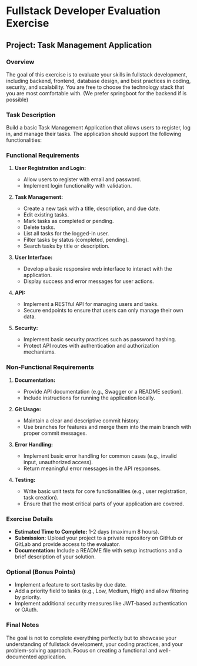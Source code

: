 # Fullstack Developer Evaluation Exercise

## Project: Task Management Application

### Overview
The goal of this exercise is to evaluate your skills in fullstack development, including backend, frontend, database design, and best practices in coding, security, and scalability. You are free to choose the technology stack that you are most comfortable with. (We prefer springboot for the backend if is possible)

### Task Description
Build a basic Task Management Application that allows users to register, log in, and manage their tasks. The application should support the following functionalities:

### Functional Requirements

1. **User Registration and Login:**
   - Allow users to register with email and password.
   - Implement login functionality with validation.

2. **Task Management:**
   - Create a new task with a title, description, and due date.
   - Edit existing tasks.
   - Mark tasks as completed or pending.
   - Delete tasks.
   - List all tasks for the logged-in user.
   - Filter tasks by status (completed, pending).
   - Search tasks by title or description.

3. **User Interface:**
   - Develop a basic responsive web interface to interact with the application.
   - Display success and error messages for user actions.

4. **API:**
   - Implement a RESTful API for managing users and tasks.
   - Secure endpoints to ensure that users can only manage their own data.

5. **Security:**
   - Implement basic security practices such as password hashing.
   - Protect API routes with authentication and authorization mechanisms.

### Non-Functional Requirements

1. **Documentation:**
   - Provide API documentation (e.g., Swagger or a README section).
   - Include instructions for running the application locally.

2. **Git Usage:**
   - Maintain a clear and descriptive commit history.
   - Use branches for features and merge them into the main branch with proper commit messages.

3. **Error Handling:**
   - Implement basic error handling for common cases (e.g., invalid input, unauthorized access).
   - Return meaningful error messages in the API responses.

4. **Testing:**
   - Write basic unit tests for core functionalities (e.g., user registration, task creation).
   - Ensure that the most critical parts of your application are covered.

### Exercise Details

- **Estimated Time to Complete:** 1-2 days (maximum 8 hours).
- **Submission:** Upload your project to a private repository on GitHub or GitLab and provide access to the evaluator.
- **Documentation:** Include a README file with setup instructions and a brief description of your solution.

### Optional (Bonus Points)
- Implement a feature to sort tasks by due date.
- Add a priority field to tasks (e.g., Low, Medium, High) and allow filtering by priority.
- Implement additional security measures like JWT-based authentication or OAuth.

### Final Notes
The goal is not to complete everything perfectly but to showcase your understanding of fullstack development, your coding practices, and your problem-solving approach. Focus on creating a functional and well-documented application.